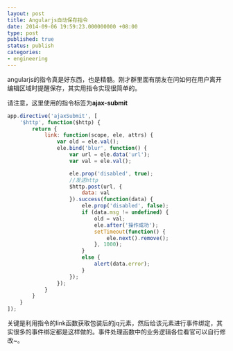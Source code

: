 ```yaml
---
layout: post
title: Angularjs自动保存指令
date: 2014-09-06 19:59:23.000000000 +08:00
type: post
published: true
status: publish
categories:
- engineering
---
```

angularjs的指令真是好东西，也是精髓。刚才群里面有朋友在问如何在用户离开编辑区域时提醒保存，其实用指令实现很简单的。

请注意，这里使用的指令标签为**ajax-submit**

```javascript
app.directive('ajaxSubmit', [
	'$http', function($http) {
		return {
			link: function(scope, ele, attrs) {
				var old = ele.val();
				ele.bind('blur', function() {
					var url = ele.data('url');
					var val = ele.val();

					ele.prop('disabled', true);
					//发送http
					$http.post(url, {
						data: val
					}).success(function(data) {
						ele.prop('disabled', false);
						if (data.msg != undefined) {
							old = val;
							ele.after('操作成功');
							setTimeout(function() {
								ele.next().remove();
							}, 1000);
						}
						else {
							alert(data.error);
						}
					});
				});
			}
		}
	}
]);
```

关键是利用指令的link函数获取包装后的jq元素，然后给该元素进行事件绑定，其实很多的事件绑定都是这样做的。事件处理函数中的业务逻辑各位看官可以自行修改~。
